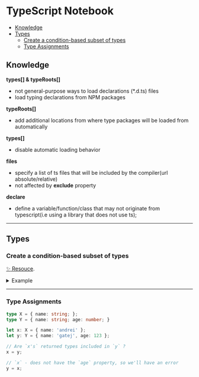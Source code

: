 # TypeScript Notebook

* [Knowledge](#knowledge)  
* [Types](#types)
    * [Create a condition-based subset of types](#create-a-condition-based-subset-of-types)
    * [Type Assignments](#type-assignments)

## Knowledge

**types[] & typeRoots[]**
- not general-purpose ways to load declarations (*.d.ts) files
- load typing declarations from NPM packages

**typeRoots[]**
- add additional locations from where type packages will be loaded from automatically

**types[]**
- disable automatic loading behavior 

**files**
- specify a list of ts files that will be included by the compiler(url absolute/relative)
- not affected by **exclude** property

**declare** 
- define a variable/function/class that may not originate from typescript(i.e using a library that does not use ts); 

---

## Types

### Create a condition-based subset of types

[:sparkles: Resouce](https://medium.com/dailyjs/typescript-create-a-condition-based-subset-types-9d902cea5b8c).

<details>
<summary>Example</summary>
<br>


```typescript
interface Person {
    id: number,
    name: string,
    lastName: string,
    load: () => Promise<Person>
}

/**
 * @returns
 * Conditional types
 * 
 * { prop: type | never }
 */
type FilterFlags<Base, Condition> = {
    [K in keyof Base]: Base[K] extends Condition ? K : never
}

/**
 * Grabbing the names of keys
 * 
 * `keyof` - ignores `never`
 */
type AllowedNames<Base, Condition> = FilterFlags<Base, Condition>[keyof Base]

/**
 * `Pick` - iterates over provided key names and extracts the associated type to the new object
 */
type SubType<Base, Condition> = Pick<Base, AllowedNames<Base, Condition>>;

/**
 * One expression
 * 
 * type SubType<Base, Condition> = Pick<Base, { [K in keyof Base]: Base[K] extends Condition ? K : never }[keyof Base]>;
 */

const p: SubType<Person, string | number> = { name: 'n', lastName: 'a', id: 123 }

// Usage

interface PersonLoader {
    // loadAmountOfPeople (): number;
    loadAmountOfPeople: () => number;
    loadPeople: (city: string) => Person[],
    url: string
}

/**
 * Filter out everything except functions
 */
// type Callable = SubType<PersonLoader, (_: any) => any>
type Callable = SubType<Person, (_: any) => any>

// const person1: Person = <Person>{}
// person1.name = 'name'
// person1.lastName = 'lastName'
// person1.id = 1233
// person1.load = () => { return new Promise() }

const callable: Callable = { load: (): Promise<Person> => { return new Promise(resolve => resolve()) } }
```
</details>

---

### Type Assignments

```typescript
type X = { name: string; };
type Y = { name: string; age: number; }

let x: X = { name: 'andrei' };
let y: Y = { name: 'gatej', age: 123 };

// Are `x's` returned types included in `y` ?
x = y;

// `x` - does not have the `age` property, so we'll have an error
y = x;
```
